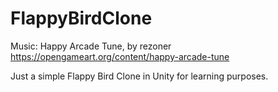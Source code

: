 # FlappyBirdClone

Music: Happy Arcade Tune, by rezoner https://opengameart.org/content/happy-arcade-tune

Just a simple Flappy Bird Clone in Unity for learning purposes.
